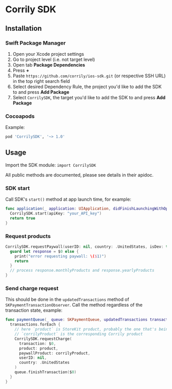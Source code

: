 # Corrily SDK

## Installation

### Swift Package Manager

1. Open your Xcode project settings
2. Go to project level (i.e. not target level)
3. Open tab **Package Dependencies**
4. Press **+**
5. Paste `https://github.com/corrily/ios-sdk.git` (or respective SSH URL) in the top right search field
6. Select desired Dependency Rule, the project you'd like to add the SDK to and press **Add Package**
7. Select `CorrilySDK`, the target you'd like to add the SDK to and press **Add Package**

### Cocoapods

Example:

```ruby
pod 'CorrilySDK', '~> 1.0'
```

## Usage

Import the SDK module: `import CorrilySDK`

All public methods are documented, please see details in their apidoc.

### SDK start

Call SDK's `start()` method at app launch time, for example:

```swift
func application(_ application: UIApplication, didFinishLaunchingWithOptions launchOptions: [UIApplication.LaunchOptionsKey: Any]?) -> Bool {
  CorrilySDK.start(apiKey: "your_API_key")
  return true
}
```

### Request products

```swift
CorrilySDK.requestPaywall(userID: nil, country: .UnitedStates, isDev: true) {
  guard let response = $0 else {
    print("error requesting paywall: \($1)")
    return
  }
  // process response.monthlyProducts and response.yearlyProducts
}
```

### Send charge request

This should be done in the `updatedTransactions` method of `SKPaymentTransactionObserver`. Call the method regardless of the transaction state, example:

```swift
func paymentQueue(_ queue: SKPaymentQueue, updatedTransactions transactions: [SKPaymentTransaction]) {
  transactions.forEach {
    // here `product` is StoreKit product, probably the one that's being purchased at the moment
    // `corrilyProduct` is the corresponding Corrily product
    CorrilySDK.requestCharge(
      transaction: $0,
      product: product,
      paywallProduct: corrilyProduct,
      userID: nil,
      country: .UnitedStates
    )
    queue.finishTransaction($0)
  }
}
```
